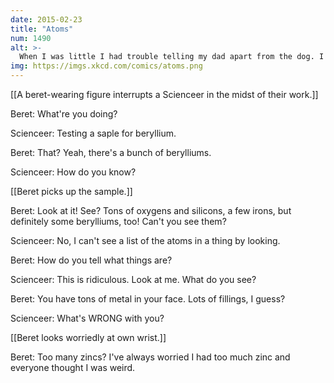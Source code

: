 ```yaml
---
date: 2015-02-23
title: "Atoms"
num: 1490
alt: >-
  When I was little I had trouble telling my dad apart from the dog. I always recognized my mom because she had a bunch of extra plutoniums in her middle. I never did ask her why ...
img: https://imgs.xkcd.com/comics/atoms.png
---
```

[[A beret-wearing figure interrupts a Scienceer in the midst of their work.]]

Beret: What're you doing?

Scienceer: Testing a saple for beryllium.

Beret: That? Yeah, there's a bunch of berylliums.

Scienceer: How do you know?

[[Beret picks up the sample.]]

Beret: Look at it! See? Tons of oxygens and silicons, a few irons, but definitely some berylliums, too! Can't you see them?

Scienceer: No, I can't see a list of the atoms in a thing by looking.

Beret: How do you tell what things are?

Scienceer: This is ridiculous. Look at me. What do you see?

Beret: You have tons of metal in your face. Lots of fillings, I guess?

Scienceer: What's WRONG with you?

[[Beret looks worriedly at own wrist.]]

Beret: Too many zincs? I've always worried I had too much zinc and everyone thought I was weird.

